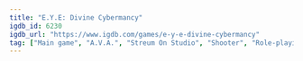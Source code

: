 ```yaml
---
title: "E.Y.E: Divine Cybermancy"
igdb_id: 6230
igdb_url: "https://www.igdb.com/games/e-y-e-divine-cybermancy"
tag: ["Main game", "A.V.A.", "Streum On Studio", "Shooter", "Role-playing (RPG)", "Indie", "Single player", "Multiplayer", "Co-operative", "First person", "Action", "Science fiction", "Warfare"]
---
```

